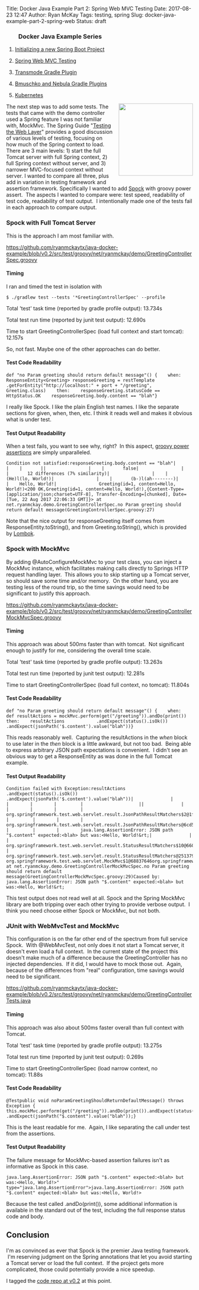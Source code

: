 Title: Docker Java Example Part 2: Spring Web MVC Testing
Date: 2017-08-23 12:47
Author: Ryan McKay
Tags: testing, spring
Slug: docker-java-example-part-2-spring-web
Status: draft

<div class="toc">

</p>

<h3 style="padding-left: 2em;">

</p>

Docker Java Example Series

</h3>

</p>

<ol>

</p>

<p>

<li>

[Initializing a new Spring Boot Project](http://againstentropy.blogspot.com/2017/07/docker-java-example-part-1-initializing.html)
</li>

</p>

<p>

<li>

[Spring Web MVC Testing](http://againstentropy.blogspot.com/2017/08/docker-java-example-part-2-spring-web.html)
</li>

</p>

<p>

<li>

[Transmode Gradle Plugin](http://againstentropy.blogspot.com/2017/08/docker-java-example-part3-transmode-gradle-plugin.html)
</li>

</p>

<p>

<li>

[Bmuschko and Nebula Gradle Plugins](http://againstentropy.blogspot.com/2017/09/docker-java-example-part-4-bmuschko-nebula-gradle-docker-plugins.html)
</li>

</p>

<p>

<li>

[Kubernetes](https://againstentropy.blogspot.com/2017/09/docker-java-example-part-5-kubernetes.html)
</li>

</p>

</ol>

</p>

</div>

</p>

<a href="https://blogger.googleusercontent.com/img/b/R29vZ2xl/AVvXsEiV44bHwBIh22wuvHE8AlN6xQ8l7GvTSUE4-3RBprdHj8VudIsKqognMfsNreHXGLkrUAJKKbZ8PvEkcul0nJAaDt-e6ZjoJ02P7TjbZi4oY2YQ2UzPoUEeVXdVivze4QXW9f8hMYemI78/s1600/spring-300x293.png" data-imageanchor="1" style="clear: right; float: right; margin-bottom: 1em; margin-left: 1em;"><img src="https://blogger.googleusercontent.com/img/b/R29vZ2xl/AVvXsEiV44bHwBIh22wuvHE8AlN6xQ8l7GvTSUE4-3RBprdHj8VudIsKqognMfsNreHXGLkrUAJKKbZ8PvEkcul0nJAaDt-e6ZjoJ02P7TjbZi4oY2YQ2UzPoUEeVXdVivze4QXW9f8hMYemI78/s200/spring-300x293.png" data-border="0" data-original-height="293" data-original-width="300" width="200" height="195" /></a>The next step was to add some tests. The tests that came with the demo controller used a Spring feature I was not familiar with, MockMvc. The Spring Guide "[Testing the Web Layer](https://spring.io/guides/gs/testing-web/)" provides a good discussion of various levels of testing, focusing on how much of the Spring context to load. There are 3 main levels: 1) start the full Tomcat server with full Spring context, 2) full Spring context without server, and 3) narrower MVC-focused context without server. I wanted to compare all three, plus add in variation in testing framework and assertion framework. Specifically I wanted to add [Spock](http://spockframework.org/spock/docs/1.0/spock_primer.html) with groovy power assert.  The aspects I wanted to compare were: test speed, readability of test code, readability of test output.  I intentionally made one of the tests fail in each approach to compare output.  

  

  

<h3>

</p>

Spock with Full Tomcat Server

</h3>

</p>

This is the approach I am most familiar with.  

https://github.com/ryanmckaytx/java-docker-example/blob/v0.2/src/test/groovy/net/ryanmckay/demo/GreetingControllerSpec.groovy  

  

<h4>

</p>

Timing

</h4>

</p>

I ran and timed the test in isolation with

  

``` brush:
$ ./gradlew test --tests '*GreetingControllerSpec' --profile
```

</p>

  

Total 'test' task time (reported by gradle profile output): 13.734s  

Total test run time (reported by junit test output): 12.690s  

Time to start GreetingControllerSpec (load full context and start tomcat): 12.157s  

So, not fast. Maybe one of the other approaches can do better.

  

  

<h4>

</p>

Test Code Readability

</h4>

</p>

<div>

</p>

```
def "no Param greeting should return default message"() {    when:    ResponseEntity<Greeting> responseGreeting = restTemplate                .getForEntity("http://localhost:" + port + "/greeting", Greeting.class)    then:    responseGreeting.statusCode == HttpStatus.OK    responseGreeting.body.content == "blah"}
```

</p>

I really like Spock. I like the plain English test names. I like the separate sections for given, when, then, etc. I think it reads well and makes it obvious what is under test.

</div>

</p>

  

<h4>

</p>

Test Output Readability

</h4>

</p>

<div>

</p>

When a test fails, you want to see why, right?  In this aspect, [groovy power assertions](http://groovy-lang.org/testing.html#_power_assertions) are simply unparalleled.

</div>

</p>

<div>

</p>

``` brush:
Condition not satisfied:responseGreeting.body.content == "blah"|                |    |       ||                |    |       false|                |    |       12 differences (7% similarity)|                |    |       (He)l(lo, World!)|                |    |       (b-)l(ah--------)|                |    Hello, World!|                Greeting(id=1, content=Hello, World!)<200 OK,Greeting(id=1, content=Hello, World!),{Content-Type=[application/json;charset=UTF-8], Transfer-Encoding=[chunked], Date=[Tue, 22 Aug 2017 22:06:33 GMT]}> at net.ryanmckay.demo.GreetingControllerSpec.no Param greeting should return default message(GreetingControllerSpec.groovy:27)
```

</p>

</div>

</p>

Note that the nice output for responseGreeting itself comes from ResponseEntity.toString(), and from Greeting.toString(), which is provided by [Lombok](https://projectlombok.org/).  

  

<h3>

</p>

Spock with MockMvc

</h3>

</p>

<div>

</p>

By adding @AutoConfigureMockMvc to your test class, you can inject a MockMvc instance, which facilitates making calls directly to Springs HTTP request handling layer.  This allows you to skip starting up a Tomcat server, so should save some time and/or memory.  On the other hand, you are testing less of the round trip, so the time savings would need to be significant to justify this approach.  

https://github.com/ryanmckaytx/java-docker-example/blob/v0.2/src/test/groovy/net/ryanmckay/demo/GreetingControllerMockMvcSpec.groovy

</div>

</p>

<div>

</p>

  

<h4>

</p>

Timing

</h4>

</p>

</div>

</p>

<div>

</p>

This approach was about 500ms faster than with tomcat.  Not significant enough to justify for me, considering the overall time scale.  

  

Total 'test' task time (reported by gradle profile output): 13.263s<span style="white-space: pre;"> </span>  

Total test run time (reported by junit test output): 12.281s  

Time to start GreetingControllerSpec (load full context, no tomcat): 11.804s

</div>

</p>

<div>

</p>

  

<h4>

</p>

Test Code Readability

</h4>

</p>

</div>

</p>

<div>

</p>

```
def "no Param greeting should return default message"() {    when:    def resultActions = mockMvc.perform(get("/greeting")).andDo(print())    then:    resultActions            .andExpect(status().isOk())            .andExpect(jsonPath('$.content').value("blah"))}
```

</p>

</div>

</p>

<div>

</p>

This reads reasonably well.  Capturing the resultActions in the *when* block to use later in the *then* block is a little awkward, but not too bad.  Being able to express arbitrary JSON path expectations is convenient.  I didn't see an obvious way to get a ResponseEntity as was done in the full Tomcat example.

</div>

</p>

  

<h4>

</p>

Test Output Readability

</h4>

</p>

<div>

</p>

``` brush:
Condition failed with Exception:resultActions .andExpect(status().isOk()) .andExpect(jsonPath('$.content').value("blah"))|              |         |        |        |         |                     ||              |         |        |        |         |                     org.springframework.test.web.servlet.result.JsonPathResultMatchers$2@1f977413|              |         |        |        |         org.springframework.test.web.servlet.result.JsonPathResultMatchers@6cd50e89|              |         |        |        java.lang.AssertionError: JSON path "$.content" expected:<blah> but was:<Hello, World!&rt;|              |         |        org.springframework.test.web.servlet.result.StatusResultMatchers$10@660dd332|              |         org.springframework.test.web.servlet.result.StatusResultMatchers@251379e8|              org.springframework.test.web.servlet.MockMvc$1@68837646org.springframework.test.web.servlet.MockMvc$1@68837646 at net.ryanmckay.demo.GreetingControllerMockMvcSpec.no Param greeting should return default message(GreetingControllerMockMvcSpec.groovy:29)Caused by: java.lang.AssertionError: JSON path "$.content" expected:<blah> but was:<Hello, World!&rt;
```

</p>

</div>

</p>

<div>

</p>

  

This test output does not read well at all. Spock and the Spring MockMvc library are both tripping over each other trying to provide verbose output.  I think you need choose either Spock or MockMvc, but not both.  

  

<h3>

</p>

JUnit with WebMvcTest and MockMvc

</h3>

</p>

<div>

</p>

This configuration is on the far other end of the spectrum from full service Spock.  With @WebMvcTest, not only does it not start a Tomcat server, it doesn't even load a full context.  In the current state of the project this doesn't make much of a difference because the GreetingController has no injected dependencies.  If it did, I would have to mock those out.  Again, because of the differences from "real" configuration, time savings would need to be significant.  

https://github.com/ryanmckaytx/java-docker-example/blob/v0.2/src/test/groovy/net/ryanmckay/demo/GreetingControllerTests.java

</div>

</p>

  

<h4>

</p>

Timing

</h4>

</p>

<div>

</p>

This approach was also about 500ms faster overall than full context with Tomcat.  

  

Total 'test' task time (reported by gradle profile output): 13.275s<span style="white-space: pre;"> </span>  

Total test run time (reported by junit test output): 0.269s  

Time to start GreetingControllerSpec (load narrow context, no tomcat): 11.88s

</div>

</p>

  

<h4>

</p>

Test Code Readability

</h4>

</p>

<div>

</p>

```
@Testpublic void noParamGreetingShouldReturnDefaultMessage() throws Exception {    this.mockMvc.perform(get("/greeting")).andDo(print()).andExpect(status().isOk())            .andExpect(jsonPath("$.content").value("blah"));}
```

</p>

</div>

</p>

<div>

</p>

  

This is the least readable for me.  Again, I like separating the call under test from the assertions.  

  

<h4>

</p>

Test Output Readability

</h4>

</p>

<div>

</p>

The failure message for MockMvc-based assertion failures isn't as informative as Spock in this case.

</div>

</p>

<div>

</p>

``` brush:
java.lang.AssertionError: JSON path "$.content" expected:<blah> but was:<Hello, World!>" type="java.lang.AssertionError">java.lang.AssertionError: JSON path "$.content" expected:<blah> but was:<Hello, World!>
```

</p>

</div>

</p>

<div>

</p>

  

Because the test called .andDo(print()), some additional information is available in the standard out of the test, including the full response status code and body.  

  

<h2>

</p>

Conclusion

</h2>

</p>

I'm as convinced as ever that Spock is the premier Java testing framework.  I'm reserving judgment on the Spring annotations that let you avoid starting a Tomcat server or load the full context.  If the project gets more complicated, those could potentially provide a nice speedup.  

  

I tagged the [code repo at v0.2](https://github.com/ryanmckaytx/java-docker-example/tree/v0.2) at this point.

</div>

</p>

</div>

</p>

</div>

</p>
